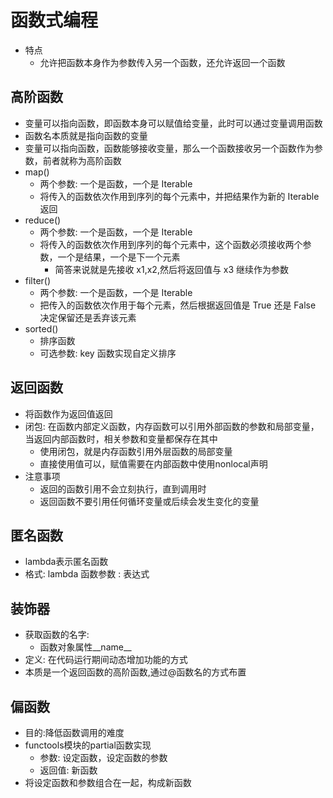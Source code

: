 # 函数式编程

- 特点
  - 允许把函数本身作为参数传入另一个函数，还允许返回一个函数

## 高阶函数

- 变量可以指向函数，即函数本身可以赋值给变量，此时可以通过变量调用函数
- 函数名本质就是指向函数的变量
- 变量可以指向函数，函数能够接收变量，那么一个函数接收另一个函数作为参数，前者就称为高阶函数
- map()
  - 两个参数: 一个是函数，一个是 Iterable
  - 将传入的函数依次作用到序列的每个元素中，并把结果作为新的 Iterable 返回
- reduce()
  - 两个参数: 一个是函数，一个是 Iterable
  - 将传入的函数依次作用到序列的每个元素中，这个函数必须接收两个参数，一个是结果，一个是下一个元素
    - 简答来说就是先接收 x1,x2,然后将返回值与 x3 继续作为参数
- filter()
  - 两个参数: 一个是函数，一个是 Iterable
  - 把传入的函数依次作用于每个元素，然后根据返回值是 True 还是 False 决定保留还是丢弃该元素
- sorted()
  - 排序函数
  - 可选参数: key 函数实现自定义排序

## 返回函数

- 将函数作为返回值返回
- 闭包: 在函数内部定义函数，内存函数可以引用外部函数的参数和局部变量，当返回内部函数时，相关参数和变量都保存在其中
  - 使用闭包，就是内存函数引用外层函数的局部变量
  - 直接使用值可以，赋值需要在内部函数中使用nonlocal声明
- 注意事项
  - 返回的函数引用不会立刻执行，直到调用时
  - 返回函数不要引用任何循环变量或后续会发生变化的变量

## 匿名函数
- lambda表示匿名函数
- 格式: lambda 函数参数 : 表达式

## 装饰器
- 获取函数的名字:
  - 函数对象属性__name__
- 定义:  在代码运行期间动态增加功能的方式
- 本质是一个返回函数的高阶函数,通过@函数名的方式布置

## 偏函数
- 目的:降低函数调用的难度
- functools模块的partial函数实现
  - 参数: 设定函数，设定函数的参数
  - 返回值: 新函数
- 将设定函数和参数组合在一起，构成新函数